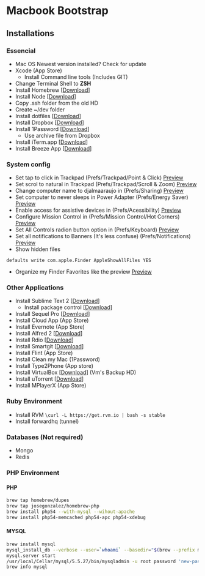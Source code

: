 # Macbook Bootstrap

## Installations

### Essencial
- Mac OS Newest version installed? Check for update
- Xcode (App Store)
  - Install Command line tools (Includes GIT)
- Change Terminal Shell to **ZSH**
- Install Homebrew [[Download](http://mxcl.github.io/homebrew/)]
- Install Node [[Download](http://nodejs.org/)]
- Copy .ssh folder from the old HD
- Create ~/dev folder
- Install dotfiles [[Download](https://github.com/djalmaaraujo/dotfiles)]
- Install Dropbox [[Download](http://dropbox.com/)]
- Install 1Password [[Download](https://agilebits.com/onepassword)]
	- Use archive file from Dropbox
- Install iTerm.app [[Download](http://www.iterm2.com/#/section/home)]
- Install Breeze App [[Download](http://www.autumnapps.com/breeze/)]

### System config
- Set tap to click in Trackpad (Prefs/Trackpad/Point & Click) [Preview](http://cl.ly/image/3W1B0A1B2d0x)
- Set scrol to natural in Trackpad (Prefs/Trackpad/Scroll & Zoom) [Preview](http://cl.ly/image/2n3N1Q3x2c3N)
- Change computer name to djalmaaraujo in (Prefs/Sharing) [Preview](http://cl.ly/image/1d260L3n3o2F)
- Set computer to never sleeps in Power Adapter (Prefs/Energy Saver) [Preview](http://cl.ly/image/3s391f06031r)
- Enable access for assistive devices in (Prefs/Acessibility) [Preview](http://cl.ly/image/1x0C2i250n29)
- Configure Mission Control in (Prefs/Mission Control/Hot Corners) [Preview](http://cl.ly/image/0P1z2R1J2X2k)
- Set All Controls radion button option in (Prefs/Keyboard) [Preview](http://cl.ly/image/1u3H1C1E2U1k)
- Set all notifications to Banners (It's less confuse) (Prefs/Notifications) [Preview](http://cl.ly/image/2n3N1Q3x2c3N)
- Show hidden files
```
defaults write com.apple.Finder AppleShowAllFiles YES
```
- Organize my Finder Favorites like the preview [Preview](http://cl.ly/image/2V3s3I0i3O2n)

### Other Applications
- Install Sublime Text 2 [[Download](http://www.sublimetext.com/2)]
	- Install package control [[Download](http://wbond.net/sublime_packages/package_control)]
- Install Sequel Pro [[Download](http://www.sequelpro.com/)]
- Install Cloud App (App Store)
- Install Evernote (App Store)
- Install Alfred 2 [[Download](http://alfredapp.com/)]
- Install Rdio [[Download](http://rdio.com/)]
- Install Smartgit [[Download](http://www.syntevo.com/smartgithg/)]
- Install Flint (App Store)
- Install Clean my Mac (1Password)
- Install Type2Phone (App store)
- Install VirtualBox [[Download](https://www.virtualbox.org/)] (Vm's Backup HD)
- Install uTorrent [[Download](http://www.utorrent.com/)]
- Install MPlayerX (App Store)

### Ruby Environment
- Install RVM  ```\curl -L https://get.rvm.io | bash -s stable```
- Install forwardhq (tunnel)

### Databases (Not required)
- Mongo
- Redis

### PHP Environment
#### PHP
```bash
brew tap homebrew/dupes
brew tap josegonzalez/homebrew-php
brew install php54 --with-mysql --wihout-apache
brew install php54-memcached php54-apc php54-xdebug
```

#### MYSQL
```bash
brew install mysql
mysql_install_db --verbose --user=`whoami` --basedir="$(brew --prefix mysql)" --datadir=/usr/local/var/mysql --tmpdir=/tmp
mysql.server start
/usr/local/Cellar/mysql/5.5.27/bin/mysqladmin -u root password 'new-password'
brew info mysql
```
